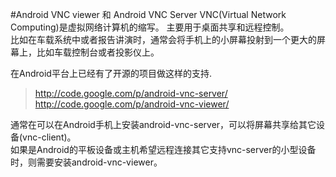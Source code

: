 #Android VNC viewer 和 Android VNC Server
VNC(Virtual Network Computing)是虚拟网络计算机的缩写。 主要用于桌面共享和远程控制。  
比如在车载系统中或者报告讲演时，通常会将手机上的小屏幕投射到一个更大的屏幕上，比如车载控制台或者投影仪上。

在Android平台上已经有了开源的项目做这样的支持.

>http://code.google.com/p/android-vnc-server/  
>http://code.google.com/p/android-vnc-viewer/

通常在可以在Android手机上安装android-vnc-server，可以将屏幕共享给其它设备(vnc-client)。  
如果是Android的平板设备或主机希望远程连接其它支持vnc-server的小型设备时，则需要安装android-vnc-viewer。
